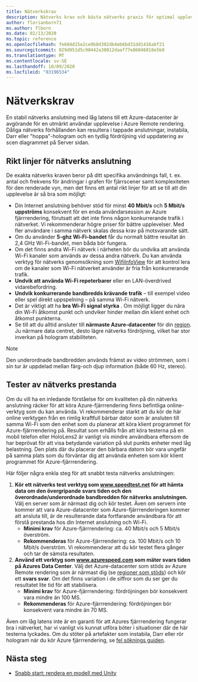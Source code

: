 ```yaml
---
title: Nätverkskrav
description: Nätverks krav och bästa nätverks praxis för optimal upplevelse
author: florianborn71
ms.author: flborn
ms.date: 02/13/2020
ms.topic: reference
ms.openlocfilehash: fe684d15e2ce9b8d302db4eb6bd31dd1416abf21
ms.sourcegitcommit: 829d951d5c90442a38012daaf77e86046018e5b9
ms.translationtype: MT
ms.contentlocale: sv-SE
ms.lasthandoff: 10/09/2020
ms.locfileid: "83196534"
---
```

# <a name="network-requirements"></a>Nätverkskrav

En stabil nätverks anslutning med låg latens till ett Azure-datacenter är avgörande för en utmärkt användar upplevelse i Azure Remote rendering. Dåliga nätverks förhållanden kan resultera i tappade anslutningar, instabila, Darr eller "hoppa"-hologram och en tydlig fördröjning vid uppdatering av scen diagrammet på Server sidan.

## <a name="guidelines-for-network-connectivity"></a>Rikt linjer för nätverks anslutning

De exakta nätverks kraven beror på ditt specifika användnings fall, t. ex. antal och frekvens för ändringar i grafen för fjärrscener samt komplexiteten för den renderade vyn, men det finns ett antal rikt linjer för att se till att din upplevelse är så bra som möjligt:

* Din Internet anslutning behöver stöd för minst **40 Mbit/s** och **5 Mbit/s uppströms** konsekvent för en enda användarsession av Azure fjärrrendering, förutsatt att det inte finns någon konkurrerande trafik i nätverket. Vi rekommenderar högre priser för bättre upplevelser. Med fler användare i samma nätverk skalas dessa krav på motsvarande sätt.
* Om du använder **5-ghz Wi-Fi-bandet** får du normalt bättre resultat än 2,4 GHz Wi-Fi-bandet, men båda bör fungera.
* Om det finns andra Wi-Fi nätverk i närheten bör du undvika att använda Wi-Fi kanaler som används av dessa andra nätverk. Du kan använda verktyg för nätverks genomsökning som [WifiInfoView](https://www.nirsoft.net/utils/wifi_information_view.html) för att kontrol lera om de kanaler som Wi-Fi nätverket använder är fria från konkurrerande trafik.
* **Undvik att använda Wi-Fi repeterbarer** eller en LAN-överdrived vidarebefordring.
* **Undvik konkurrerande bandbredds krävande trafik** – till exempel video eller spel direkt uppspelning – på samma Wi-Fi nätverk.
* Det är viktigt att ha **bra Wi-Fi signal styrka** . Om möjligt ligger du nära din Wi-Fi åtkomst punkt och undviker hinder mellan din klient enhet och åtkomst punkterna.
* Se till att du alltid ansluter till **närmaste Azure-datacenter** för din [region](regions.md). Ju närmare data centret, desto lägre nätverks fördröjning, vilket har stor inverkan på hologram stabiliteten.

> [!NOTE]
> Den underordnade bandbredden används främst av video strömmen, som i sin tur är uppdelad mellan färg-och djup information (både 60 Hz, stereo).

## <a name="network-performance-tests"></a>Tester av nätverks prestanda

Om du vill ha en inledande förståelse för om kvaliteten på din nätverks anslutning räcker för att köra Azure-fjärrrendering finns befintliga online-verktyg som du kan använda. Vi rekommenderar starkt att du kör de här online verktygen från en rimlig kraftfull bärbar dator som är ansluten till samma Wi-Fi som den enhet som du planerar att köra klient programmet för Azure-fjärrrendering på. Resultat som erhålls från att köra testerna på en mobil telefon eller HoloLens2 är vanligt vis mindre användbara eftersom de har beprövat för att visa betydande variation på slut punkts enheter med låg belastning. Den plats där du placerar den bärbara datorn bör vara ungefär på samma plats som du förväntar dig att använda enheten som kör klient programmet för Azure-fjärrrendering.

Här följer några enkla steg för att snabbt testa nätverks anslutningen:

1. **Kör ett nätverks test verktyg som www.speedtest.net för att hämta data om den övergripande svars tiden och den överordnade/underordnade bandbredden för nätverks anslutningen.**
Välj en server som är närmast dig och kör testet. Även om servern inte kommer att vara Azure-datacenter som Azure-fjärrrenderingen kommer att ansluta till, är de resulterande data fortfarande användbara för att förstå prestanda hos din Internet anslutning och Wi-Fi.
   * **Minimi krav** för Azure-fjärrrendering: ca. 40 Mbit/s och 5 Mbit/s överström.
   * **Rekommenderas** för Azure-fjärrrendering: ca. 100 Mbit/s och 10 Mbit/s överström.
Vi rekommenderar att du kör testet flera gånger och tar de sämsta resultaten.
1. **Använd ett verktyg som www.azurespeed.com som mäter svars tiden på Azures Data Center**. Välj det Azure-datacenter som stöds av Azure Remote rendering som är närmast dig (se [regioner som stöds](regions.md)) och kör ett **svars svar**. Om det finns variation i de siffror som du ser ger du resultatet lite tid för att stabilisera.
   * **Minimi krav** för Azure-fjärrrendering: fördröjningen bör konsekvent vara mindre än 100 MS.
   * **Rekommenderas** för Azure-fjärrrendering: fördröjningen bör konsekvent vara mindre än 70 MS.

Även om låg latens inte är en garanti för att Azures fjärrrendering fungerar bra i nätverket, har vi vanligt vis kunnat utföra böter i situationer där de här testerna lyckades.
Om du stöter på artefakter som instabila, Darr eller rör hologram när du kör Azure fjärrrendering, se [fel söknings guiden](../resources/troubleshoot.md).

## <a name="next-steps"></a>Nästa steg

* [Snabb start: rendera en modell med Unity](../quickstarts/render-model.md)
